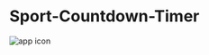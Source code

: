 # Sport-Countdown-Timer

![app icon]([screenshot.png](https://raw.githubusercontent.com/mkaflowski/Sport-Countdown-Timer/main/app/src/main/res/mipmap-xxxhdpi/ic_launcher_round.webp))
